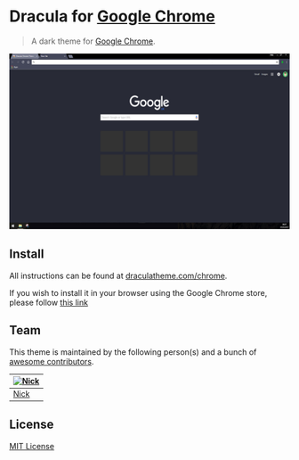 # Dracula for [Google Chrome](https://chrome.google.com/webstore/detail/dracula-chrome-theme/gfapcejdoghpoidkfodoiiffaaibpaem?utm_source=chrome-ntp-icon)

> A dark theme for [Google Chrome](https://chrome.google.com/webstore/detail/dracula-chrome-theme/gfapcejdoghpoidkfodoiiffaaibpaem?utm_source=chrome-ntp-icon).

![Screenshot](./.github/Screenshots/screen1.jpg)

## Install

All instructions can be found at [draculatheme.com/chrome](https://draculatheme.com/chrome).

If you wish to install it in your browser using the Google Chrome store, please follow [this link](https://chrome.google.com/webstore/detail/dracula-chrome-theme/gfapcejdoghpoidkfodoiiffaaibpaem?utm_source=chrome-ntp-icon) 

## Team

This theme is maintained by the following person(s) and a bunch of [awesome contributors](https://github.com/dracula/template/graphs/contributors).

[![Nick](https://avatars2.githubusercontent.com/u/9289704?v=3&s=70)](https://github.com/ukarim) |
--- |
[Nick](https://github.com/nickimola)|

## License

[MIT License](./LICENSE)
